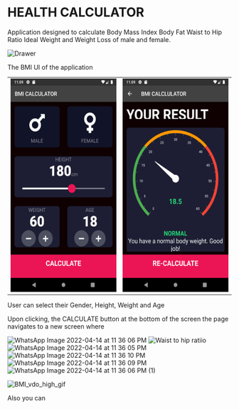 
# HEALTH CALCULATOR

Application designed to calculate 
Body Mass Index
Body Fat 
Waist to Hip Ratio 
Ideal Weight and 
Weight Loss
of  male and female.


 ![Drawer](https://user-images.githubusercontent.com/67913637/168927772-4f2d607a-a9bb-4899-9d1b-1ec779fb259f.jpeg)

The BMI UI of the application 
<table>
 <tr>
    <td><img src="readme_data/Screenshot_20220322_230920.png" width=270 height=480></td>
    <td><img src="readme_data/Screenshot_20220322_230950.png" width=270 height=480></td>
  </tr>
</table>

User can select their Gender, Height, Weight and Age

Upon clicking, the CALCULATE button at the bottom of the screen the page navigates to a new screen where




![WhatsApp Image 2022-04-14 at 11 36 06 PM](https://user-images.githubusercontent.com/67913637/168927840-ca22cc4e-ad38-42b4-b6ea-7cdfe179c509.jpeg)
![Waist to hip ratiio](https://user-images.githubusercontent.com/67913637/168927833-797d7bcf-3b97-49b6-96bb-0de5afd9a58f.jpeg)
![WhatsApp Image 2022-04-14 at 11 36 05 PM](https://user-images.githubusercontent.com/67913637/168927829-a5a2bee1-c97e-4d4a-acd0-a200586ec97e.jpeg)![WhatsApp Image 2022-04-14 at 11 36 10 PM](https://user-images.githubusercontent.com/67913637/168927836-3db7b51c-fe26-43a5-a4ef-a8da587255a2.jpeg)
![WhatsApp Image 2022-04-14 at 11 36 09 PM](https://user-images.githubusercontent.com/67913637/168927838-8be8ba69-d059-426c-b8b2-e5e826b1d592.jpeg)
![WhatsApp Image 2022-04-14 at 11 36 06 PM (1)](https://user-images.githubusercontent.com/67913637/168927839-6f92dc25-8399-42ef-bafe-9589b05113bd.jpeg)



![BMI_vdo_high_gif](https://user-images.githubusercontent.com/92578144/159859839-51c55e03-ab3f-4af9-87c8-bd425d5a4c78.gif)

Also you can 

